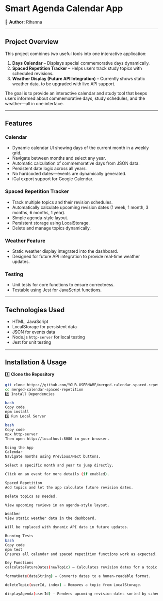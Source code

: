 # Smart Agenda Calendar App

🚀 **Author:** Rihanna  

---

## Project Overview

This project combines two useful tools into one interactive application:

1. **Days Calendar** – Displays special commemorative days dynamically.
2. **Spaced Repetition Tracker** – Helps users track study topics with scheduled revisions.  
3. **Weather Display (Future API Integration)** – Currently shows static weather data, to be upgraded with live API support.

The goal is to provide an interactive calendar and study tool that keeps users informed about commemorative days, study schedules, and the weather—all in one interface.

---

## Features

### Calendar
- Dynamic calendar UI showing days of the current month in a weekly grid.
- Navigate between months and select any year.
- Automatic calculation of commemorative days from JSON data.
- Persistent date logic across all years.
- No hardcoded dates—events are dynamically generated.
- iCal export support for Google Calendar.

### Spaced Repetition Tracker
- Track multiple topics and their revision schedules.
- Automatically calculate upcoming revision dates (1 week, 1 month, 3 months, 6 months, 1 year).
- Simple agenda-style layout.
- Persistent storage using LocalStorage.
- Delete and manage topics dynamically.

### Weather Feature
- Static weather display integrated into the dashboard.
- Designed for future API integration to provide real-time weather updates.

### Testing
- Unit tests for core functions to ensure correctness.
- Testable using Jest for JavaScript functions.

---

## Technologies Used
- HTML, JavaScript
- LocalStorage for persistent data
- JSON for events data
- Node.js `http-server` for local testing
- Jest for unit testing

---

## Installation & Usage

1️⃣ **Clone the Repository**  
```bash
git clone https://github.com/YOUR-USERNAME/merged-calendar-spaced-repetition.git
cd merged-calendar-spaced-repetition
2️⃣ Install Dependencies

bash
Copy code
npm install
3️⃣ Run Local Server

bash
Copy code
npx http-server
Then open http://localhost:8080 in your browser.

Using the App
Calendar
Navigate months using Previous/Next buttons.

Select a specific month and year to jump directly.

Click on an event for more details (if enabled).

Spaced Repetition
Add topics and let the app calculate future revision dates.

Delete topics as needed.

View upcoming reviews in an agenda-style layout.

Weather
View static weather data in the dashboard.

Will be replaced with dynamic API data in future updates.

Running Tests
bash
Copy code
npm test
Ensures all calendar and spaced repetition functions work as expected.

Key Functions
calculateFutureDates(newTopic) – Calculates revision dates for a topic.

formatDate(dateString) – Converts dates to a human-readable format.

deleteTopic(userId, index) – Removes a topic from LocalStorage.

displayAgenda(userId) – Renders upcoming revision dates sorted by schedule.